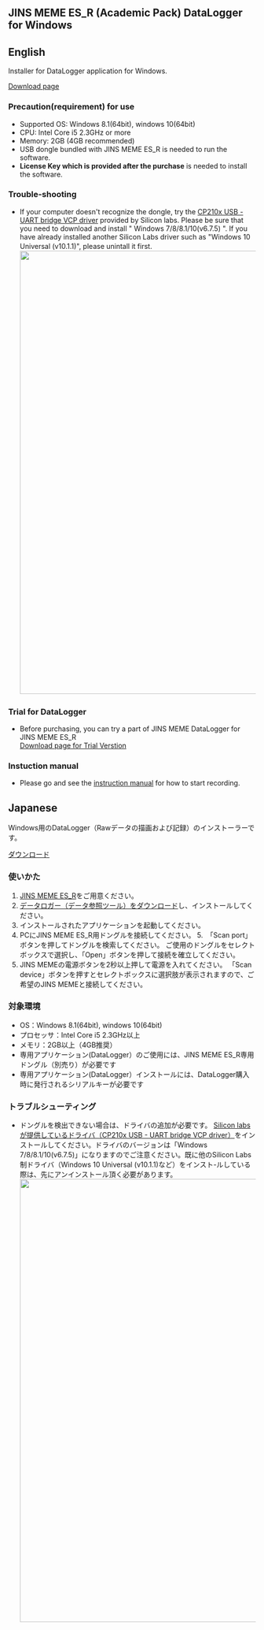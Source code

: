 ## JINS MEME ES_R (Academic Pack) DataLogger for Windows

## English
Installer for DataLogger application for Windows.

[Download page](https://github.com/jins-meme/academic-pack-datalogger-for-windows/releases)

### Precaution(requirement) for use<br>
* Supported OS: Windows 8.1(64bit), windows 10(64bit)<br>
* CPU: Intel Core i5 2.3GHz or more
* Memory: 2GB (4GB recommended)
* USB dongle bundled with JINS MEME ES_R is needed to run the software.<br>
* **License Key which is provided after the purchase** is needed to install the software.<br>

### Trouble-shooting<br>
* If your computer doesn't recognize the dongle, try the [CP210x USB - UART bridge VCP driver]( https://www.silabs.com/products/mcu/Pages/USBtoUARTBridgeVCPDrivers.aspx) provided by Silicon labs. Please be sure that you need to download and install " Windows 7/8/8.1/10(v6.7.5) ". If you have already installed another Silicon Labs driver such as "Windows 10 Universal (v10.1.1)", please unintall it first.
　　　<img src="https://github.com/jins-meme/ES_R-DataLogger-for-Windows/wiki/images/driver.png" width="900">

### Trial for DataLogger  
* Before purchasing, you can try a part of JINS MEME DataLogger for JINS MEME ES_R  
[Download page for Trial Verstion](https://github.com/jins-meme/ap-Trial-datalogger-for-windows)

### Instuction manual 
* Please go and see the [instruction manual](https://jins-meme.github.io/apdoc/en/) for how to start recording.


## Japanese

Windows用のDataLogger（Rawデータの描画および記録）のインストーラーです。

[ダウンロード](https://github.com/jins-meme/academic-pack-datalogger-for-windows/releases)

### 使いかた
1. [JINS MEME ES_R](https://jins-meme.com/academic)をご用意ください。
2. [データロガー（データ参照ツール）をダウンロード](https://github.com/jins-meme/academic-pack-datalogger-for-windows/releases)し、インストールしてください。
3. インストールされたアプリケーションを起動してください。
4. PCにJINS MEME ES_R用ドングルを接続してください。
5.　「Scan port」ボタンを押してドングルを検索してください。 ご使用のドングルをセレクトボックスで選択し、「Open」ボタンを押して接続を確立してください。
6. JINS MEMEの電源ボタンを2秒以上押して電源を入れてください。 「Scan device」ボタンを押すとセレクトボックスに選択肢が表示されますので、ご希望のJINS MEMEと接続してください。

### 対象環境
* OS：Windows 8.1(64bit), windows 10(64bit)
* プロセッサ：Intel Core i5 2.3GHz以上
* メモリ：2GB以上（4GB推奨）
* 専用アプリケーション(DataLogger）のご使用には、JINS MEME ES_R専用ドングル（別売り）が必要です
* 専用アプリケーション(DataLogger）インストールには、DataLogger購入時に発行されるシリアルキーが必要です

### トラブルシューティング
* ドングルを検出できない場合は、ドライバの追加が必要です。 [Silicon labsが提供しているドライバ（CP210x USB - UART bridge VCP driver）]( https://www.silabs.com/products/mcu/Pages/USBtoUARTBridgeVCPDrivers.aspx)をインストールしてください。ドライバのバージョンは「Windows 7/8/8.1/10(v6.7.5)」になりますのでご注意ください。既に他のSilicon Labs制ドライバ（Windows 10 Universal (v10.1.1)など）をインスト-ルしている際は、先にアンインストール頂く必要があります。
  　　　<img src="https://github.com/jins-meme/ES_R-DataLogger-for-Windows/wiki/images/driver.png" width="900">
